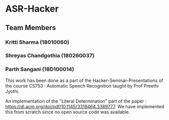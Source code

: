 # ASR-Hacker

## Team Members
### Kritti Sharma (18010060)
### Shreyas Chandgothia (180260037)
### Parth Sangani (18D100014)

This work has been done as a part of the Hacker-Seminar-Presentations of the course CS753 : Automatic Speech Recognition taught by Prof Preethi Jyothi.

An implementation of the "Literal Determination" part of the paper : https://dl.acm.org/doi/pdf/10.1145/3318464.3389777. We have implemented this from scratch since no open source code was available.
